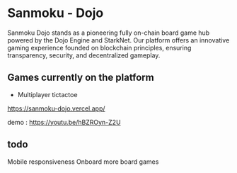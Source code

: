 # Sanmoku - Dojo
Sanmoku Dojo stands as a pioneering fully on-chain board game hub powered by the  Dojo Engine and StarkNet. Our platform offers an innovative gaming experience founded on blockchain principles, ensuring transparency, security, and decentralized gameplay.

## Games currently on the platform 
- Multiplayer tictactoe


https://sanmoku-dojo.vercel.app/

demo : https://youtu.be/hBZROyn-Z2U

## todo
Mobile responsiveness
Onboard more board games